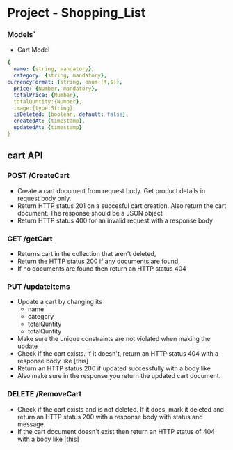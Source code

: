 # Project - Shopping_List

### Models`
- Cart Model

```yaml
{ 
  name: {string, mandatory},
  category: {string, mandatory},
currencyFormat: {string, enum:[₹,$]}, 
  price: {Number, mandatory},
  totalPrice: {Number},
  totalQuntity:{Number},
  image:{type:String},
  isDeleted: {boolean, default: false},
  createdAt: {timestamp},
  updatedAt: {timestamp}
}
```

## cart API
### POST /CreateCart
- Create a cart document from request body. Get product details in request body only.
- Return HTTP status 201 on a succesful cart creation. Also return the cart document. The response should be a JSON object 
- Return HTTP status 400 for an invalid request with a response body 

### GET /getCart
- Returns cart in the collection that aren't deleted,
- Return the HTTP status 200 if any documents are found,
- If no documents are found then return an HTTP status 404 

### PUT /updateItems
- Update a cart by changing its
  - name
  - category
  - totalQuntity
  - totalQuntity
- Make sure the unique constraints are not violated when making the update
- Check if the cart exists. If it doesn't, return an HTTP status 404 with a response body like [this]
- Return an HTTP status 200 if updated successfully with a body like
- Also make sure in the response you return the updated cart document. 

### DELETE /RemoveCart
- Check if the cart exists and is not deleted. If it does, mark it deleted and return an HTTP status 200 with a response body with status and message.
- If the cart document doesn't exist then return an HTTP status of 404 with a body like [this]

